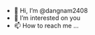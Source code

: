 - 👋 Hi, I’m @dangnam2408
- 👀 I’m interested on you
- 📫 How to reach me ...

<!---
dangnam2408/dangnam2408 is a ✨ special ✨ repository because its `README.md` (this file) appears on your GitHub profile.
You can click the Preview link to take a look at your changes.
--->
